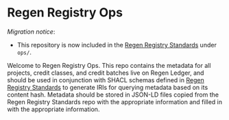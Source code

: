 # Regen Registry Ops

*Migration notice*:
- This repository is now included in the [Regen Registry Standards][1] under
  `ops/`.

Welcome to Regen Registry Ops. This repo contains the metadata for all
projects, credit classes, and credit batches live on Regen Ledger, and should
be used in conjunction with SHACL schemas defined in [Regen Registry
Standards][1] to generate IRIs for querying metadata based on its content hash.
Metadata should be stored in JSON-LD files copied from the Regen Registry
Standards repo with the appropriate information and filled in with the
appropriate information. 

[1]: https://github.com/regen-network/regen-registry-standards
